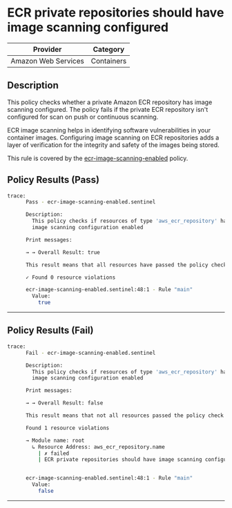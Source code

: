 # ECR private repositories should have image scanning configured

| Provider            | Category     |
|---------------------|--------------|
| Amazon Web Services | Containers   |

## Description

This policy checks whether a private Amazon ECR repository has image scanning configured. The policy fails if the private ECR repository isn't configured for scan on push or continuous scanning.

ECR image scanning helps in identifying software vulnerabilities in your container images. Configuring image scanning on ECR repositories adds a layer of verification for the integrity and safety of the images being stored.

This rule is covered by the [ecr-image-scanning-enabled](../../policies/ecr/ecr-image-scanning-enabled.sentinel) policy.

## Policy Results (Pass)
```bash
trace:
      Pass - ecr-image-scanning-enabled.sentinel

      Description:
        This policy checks if resources of type 'aws_ecr_repository' have
        image scanning configuration enabled

      Print messages:

      → → Overall Result: true

      This result means that all resources have passed the policy check for the policy ecr-image-scanning-enabled.

      ✓ Found 0 resource violations

      ecr-image-scanning-enabled.sentinel:48:1 - Rule "main"
        Value:
          true
```

---

## Policy Results (Fail)
```bash
trace:
      Fail - ecr-image-scanning-enabled.sentinel

      Description:
        This policy checks if resources of type 'aws_ecr_repository' have
        image scanning configuration enabled

      Print messages:

      → → Overall Result: false

      This result means that not all resources passed the policy check and the protected behavior is not allowed for the policy ecr-image-scanning-enabled.

      Found 1 resource violations

      → Module name: root
        ↳ Resource Address: aws_ecr_repository.name
          | ✗ failed
          | ECR private repositories should have image scanning configured. Refer to https://docs.aws.amazon.com/securityhub/latest/userguide/ecr-controls.html#ecr-1 for more details.


      ecr-image-scanning-enabled.sentinel:48:1 - Rule "main"
        Value:
          false
```

---
